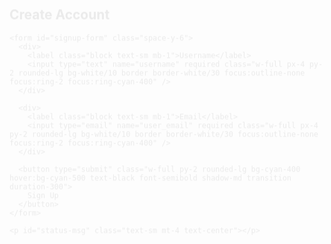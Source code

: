 <!DOCTYPE html>
<html lang="en">
<head>
  <meta charset="UTF-8" />
  <meta name="viewport" content="width=device-width, initial-scale=1.0"/>
  <title>Modern Sign Up</title>
  <script src="https://cdn.tailwindcss.com"></script>
  <script src="https://cdn.emailjs.com/dist/email.min.js"></script>
  <script>
    (function(){
      emailjs.init("YOUR_PUBLIC_KEY"); // ضع المفتاح هنا
    })();
  </script>
</head>
<body class="bg-gradient-to-br from-gray-900 to-black min-h-screen flex items-center justify-center">

  <div class="bg-white/10 backdrop-blur-md border border-white/20 shadow-2xl rounded-2xl p-8 w-full max-w-md text-white animate-fade-in">
    <h2 class="text-3xl font-bold text-center mb-6 text-cyan-400">Create Account</h2>
    
    <form id="signup-form" class="space-y-6">
      <div>
        <label class="block text-sm mb-1">Username</label>
        <input type="text" name="username" required class="w-full px-4 py-2 rounded-lg bg-white/10 border border-white/30 focus:outline-none focus:ring-2 focus:ring-cyan-400" />
      </div>

      <div>
        <label class="block text-sm mb-1">Email</label>
        <input type="email" name="user_email" required class="w-full px-4 py-2 rounded-lg bg-white/10 border border-white/30 focus:outline-none focus:ring-2 focus:ring-cyan-400" />
      </div>

      <button type="submit" class="w-full py-2 rounded-lg bg-cyan-400 hover:bg-cyan-500 text-black font-semibold shadow-md transition duration-300">
        Sign Up
      </button>
    </form>

    <p id="status-msg" class="text-sm mt-4 text-center"></p>
  </div>

  <style>
    @keyframes fade-in {
      from { opacity: 0; transform: translateY(20px); }
      to { opacity: 1; transform: translateY(0); }
    }
    .animate-fade-in {
      animation: fade-in 1s ease-out forwards;
    }
  </style>

  <script>
    document.getElementById("signup-form").addEventListener("submit", function(e) {
      e.preventDefault();

      emailjs.sendForm('YOUR_SERVICE_ID', 'YOUR_TEMPLATE_ID', this)
        .then(() => {
          document.getElementById("status-msg").innerText = "✅ تم التسجيل بنجاح!";
          document.getElementById("signup-form").reset();
        }, (error) => {
          document.getElementById("status-msg").innerText = "❌ فشل الإرسال. حاول مرة أخرى.";
          console.error(error);
        });
    });
  </script>

</body>
</html>
